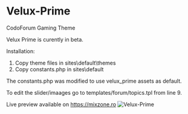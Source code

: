 # Velux-Prime
CodoForum Gaming Theme

Velux Prime is curently in beta. 

Installation: 
1. Copy theme files in sites\default\themes
2. Copy constants.php in sites\default 

The constants.php was modified to use velux_prime assets as default.

To edit the slider/imaages go to templates/forum/topics.tpl from line 9.

Live preview available on https://mixzone.ro
![Velux-Prime](https://i.imgur.com/w7nBgG2.png)

